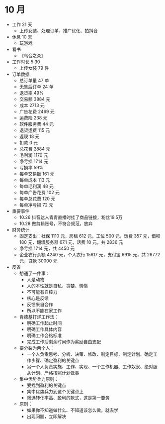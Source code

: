 # 10 月
  - 工作 21 天
    - 上传女装、处理订单、推广优化、拍抖音
  - 休息 10 天
    - 玩游戏
  - 看书
    - 《乌合之众》
  - 工作时长 5:30
    - 上传女装 79 件
  - 订单数据
    - 总订单量 47 单
    - 无售后订单 24 单
    - 退货率 49%
    - 交易额 3884 元
    - 成本 2713 元
    - 广告花费 2469 元
    - 运费险 238 元
    - 软件服务费 44 元
    - 退货运费 115 元
    - 返现 18 元
    - 扣款 0 元
    - 总花费 2884 元
    - 毛利润 1170 元
    - 净亏损 1714 元
    - 亏损率 59%
    - 每单交易额 161 元
    - 每单成本 113 元
    - 每单毛利润 48 元
    - 每单广告花费 102 元
    - 每单总花费 120 元
    - 每单净亏损 72 元
  - 重要事件
    - 10.26 抖音达人青青直播时挂了商品链接，粉丝19.5万
    - 10.28 做剪辑账号，不符合规范，放弃
  - 财务统计
    - 固定支出：社保 1110 元，房租 612 元，工位 500 元，饭费 357 元，借呗 180 元，翻墙服务器 67.1 元，话费 10 元，共 2836 元
    - 净亏损 1714 元，共 4450 元
    - 企业农行余额 4240 元，个人农行 15617 元，支付宝 6915 元，共 26772 元，贷款 30000 元
  - 反省
    - 想通了一件事：
      - 人是动物
      - 人的本性就是自私、贪婪、懒惰
      - 不可能有自控力
      - 核心是反馈
      - 反馈来自合作
      - 所以不能在家工作
    - 肯德基打烊工作法：
      - 明确工作起止时间
      - 明确工作具体内容
      - 明确工作合格标准
      - 完成工作后剩余时间作为奖励自由支配
    - 要分裂为两个人：
      - 一个人负责思考、分析、决策、修改、制定目标、制定计划、确定工作步骤、确定盈利的关键点
      - 另一个人负责实施、工作、实现、一个工作机器、工作奴隶、绝对服从计划、严格按照计划做事
    - 集中优势兵力原则：
      - 要找到盈利的关键点
      - 集中优势兵力到这个关键点上
      - 筛选转化率高、盈利的款式，这是第一要务
    - 原则：
      - 如果你不知道做什么、不知道该怎么做，就去学
      - 出现问题，立即解决
